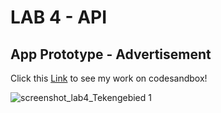 # LAB 4 - API

## App Prototype - Advertisement

Click this [Link](https://codesandbox.io/s/lab4-api-advertentie-9umwk) to see my work on codesandbox!

![screenshot_lab4_Tekengebied 1](https://user-images.githubusercontent.com/76737040/111221713-24ffad80-85db-11eb-8a8f-b7ba26d45005.jpg)

